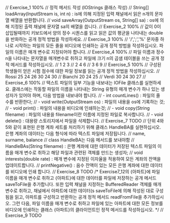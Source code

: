 // Exercise_1 100%
    // 정적 메서드 작성 (IOStrings 클래스 작성)
    // String[] loadArray(InputStream is, int n) : is에 의해 지정된 입력 채널에서 읽은 n개의 문자열 배열을 반환합니다.
    // void saveArray(OutputStream os, String[] sa) : os에 의해 지정된 출력 채널에 문자열 sa의 배열을 씁니다.
// Exercise_2 100%
    // 값이 0이 삽입될때까지 키보드에서 양의 정수 시퀀스를 읽고 읽은 값의 평균을 나타내는 double을 반화하는 공개 정적 방법을 작성하세요.
// Exercise_3 100%
    // '/',';','%' 문자중 하나로 시작하는 파일의 모든 줄을 비디오에 인쇄하는 공개 정적 방법을 작성하십시오. 파일의 이름은 매개 변수로 지정되어야 합니다.
// Exercise_4 100%
    // 파일 이름과 정수n을 나타내는 문자열을 매개변수로 취하고 파일에 크기 n의 곱샘 테이블을 쓰는 공개 정적 메서드를 작성하십시오. 
    // 1 2 3
    // 2 4 6
    // 3 6 9
// Exercise_5 100%
    // 구성된 학생들이 얻은 시험 점수에 대한 파일 정보를 읽는 공개 정적 방법을 작성하십시오.
    // Rossi 25 24 26 30 24 30
    // Bianchi 20 24 25
    // Verdi 30 24 30 27
// Exercise_6 100%
    // 택스트 파일의 일부 기능을 내보내는 IOFile 클래스를 실현하세요. 클래스에는 작동할 파일의 이름을 나타내는 String 유형의 매개 변수가 하나 있는 생성자가 있어야 하며, 다음 방법을 내보내야 합니다.
    // - int countLines() : 파일의 줄 수를 반환한다;
    // - void write(OutputStream os) : 파일의 내용을 os에 기록하는 것;
    // - void print() : 파일의 내용을 비디오에 인쇄하는것;
    // - void copy(String filename) : 파일의 내용을 filename이란 이름에 지정된 파일로 복사합니다.
    // - void delete() : 대용량 스토리지에서 파일을 삭제합니다.
// Exercise_7 TODO
    // 단위 4와 5와 같이 표현된 은행 계좌 세트를 처리하기 위해 클래스 HandleBA를 실현하십시오. 은행 계좌의 데이터는 다음 형식에 따라 텍스트 파일에 저장됩니다.
    // name, surname, balance
    // class HandleBA는 다음 메서드를 보내야함
    // HandleBAs(String filename) : 은행 계좌에 대한 데이터가 저장된 텍스트 파일의 이름을 매개 변수로 취하고 해당 파일과 관련된 객체를 만드는 생성자;
    // void interests(double rate) : 매개 변수에 지정된 이자율을 적용하여 모든 계좌의 잔액을 업데이트합니다.
    // printNegative() : 음수 잔액이 있는 모든 은행 계좌에 대한 데이터를 비디오에 인쇄 합니다.
// Exercise_8 TODO
    /*
    Exercise7_12의 {아파트}에 파일 이름을 매개 변수로 취하고 {아파트}에 대한 데이터를 파일에 저장하는 공개 메서드saveToFile을 추가합니다. 또한 입력 채널을 지정하는
    BufferedReader 객체를 매개 변수로 취하고, 채널에서 아파트에 대한 데이터(s saveToFile에 의해 작성된 대로 구성됨을 읽고, 아파트를 구성하고 반환하는 공개 정적 메서드
    readFromFile을 추가하십시오. 그런 다음, 파일 이름을 매개 변수로 취하고 파일에 있는 아파트에 대한 모든 정보를비디오에 인쇄하는 클래스 {아파트}의 클라이언트인 정적 메서드를 작성하십시오.
    */
// Exercise_9 TODO
        